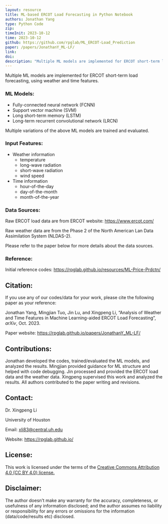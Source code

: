 ```yaml
---
layout: resource
title: ML-based ERCOT Load Forecasting in Python Notebook
authors: Jonathan Yang
type: Python Code
zip: 
timeInit: 2023-10-12
time: 2023-10-12
github: https://github.com/rpglab/ML_ERCOT-Load_Prediction
paper: /papers/JonathanY_ML-LF/
link: 
doi: 
description: "Multiple ML models are implemented for ERCOT short-term load forecasting, using weather and time features."
---
```



Multiple ML models are implemented for ERCOT short-term load forecasting, using weather and time features.

### ML Models:
* Fully-connected neural network (FCNN)
* Support vector machine (SVM)
* Long short-term memory (LSTM)
* Long-term recurrent convolutional network (LRCN)

Multiple variations of the above ML models are trained and evaluated.


### Input Features:
* Weather information
	* temperature
	* long-wave radiation
	* short-wave radiation
	* wind speed
* Time information
	* hour-of-the-day
	* day-of-the-month
	* month-of-the-year


### Data Sources:
Raw ERCOT load data are from ERCOT website: https://www.ercot.com/

Raw weather data are from the Phase 2 of the North American Lan Data Assimilation System (NLDAS-2).

Please refer to the paper below for more details about the data sources.


### Reference:
Initial reference codes: <a class="off" href="/resources/ML-Price-Prdctn/"  target="_blank">https://rpglab.github.io/resources/ML-Price-Prdctn/</a>


## Citation:
If you use any of our codes/data for your work, please cite the following paper as your reference:

Jonathan Yang, Mingjian Tuo, Jin Lu, and Xingpeng Li, “Analysis of Weather and Time Features in Machine Learning-aided ERCOT Load Forecasting”, *arXiv*, Oct. 2023.

Paper website: <a class="off" href="/papers/JonathanY_ML-LF/"  target="_blank">https://rpglab.github.io/papers/JonathanY_ML-LF/</a>


## Contributions:
Jonathan developed the codes, trained/evaluated the ML models, and analyzed the results. Mingjian provided guidance for ML structure and helped with code debugging. Jin processed and provided the ERCOT load data and the weather data. Xingpeng supervised this work and analyzed the results. All authors contributed to the paper writing and revisions.


## Contact:
Dr. Xingpeng Li

University of Houston

Email: xli83@central.uh.edu

Website: <a class="off" href="/"  target="_blank">https://rpglab.github.io/</a>


## License:
This work is licensed under the terms of the <a class="off" href="https://creativecommons.org/licenses/by/4.0/"  target="_blank">Creative Commons Attribution 4.0 (CC BY 4.0) license.</a>


## Disclaimer:
The author doesn’t make any warranty for the accuracy, completeness, or usefulness of any information disclosed; and the author assumes no liability or responsibility for any errors or omissions for the information (data/code/results etc) disclosed.


